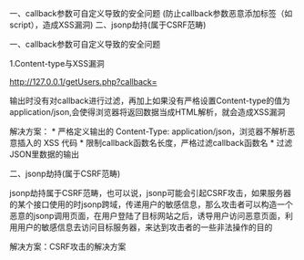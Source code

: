 一、callback参数可自定义导致的安全问题 (防止callback参数恶意添加标签（如script），造成XSS漏洞)
二、jsonp劫持(属于CSRF范畴)

一、callback参数可自定义导致的安全问题

1.Content-type与XSS漏洞 

http://127.0.0.1/getUsers.php?callback=<script>alert(/xss/)</script>

输出时没有对callback进行过滤，再加上如果没有严格设置Content-type的值为application/json,会使得浏览器将返回数据当成HTML解析，就会造成XSS漏洞

解决方案：
         * 严格定义输出的 Content-Type: application/json，浏览器不解析恶意插入的 XSS 代码
         * 限制callback函数名长度，严格过滤callback函数名
         * 过滤JSON里数据的输出



二、jsonp劫持(属于CSRF范畴)

 jsonp劫持属于CSRF范畴，也可以说，jsonp可能会引起CSRF攻击，如果服务器的某个接口使用的时jsonp跨域，传递用户的敏感信息，那么攻击者可以构造一个恶意的jsonp调用页面，在用户登陆了目标网站之后，诱导用户访问恶意页面，利用用户的敏感信息去访问目标服务器，来达到攻击者的一些非法操作的目的

解决方案：CSRF攻击的解决方案

 